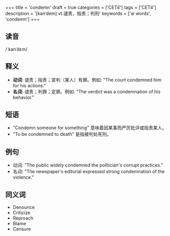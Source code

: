 +++
title = 'condemn'
draft = true
categories = ['CET4']
tags = ['CET4']
description = '[kənˈdem] vt.谴责，指责；判刑'
keywords = ['ai words', 'condemn']
+++

## 读音
/ kənˈdɛm/

## 释义
- **动词**: 谴责；指责；宣判（某人）有罪。例如: "The court condemned him for his actions." 
- **名词**: 谴责；判罪；定罪。例如: "The verdict was a condemnation of his behavior."

## 短语
- "Condemn someone for something" 意味着因某事而严厉批评或指责某人。
- "To be condemned to death" 是指被判处死刑。

## 例句
- 动词: "The public widely condemned the politician's corrupt practices."
- 名词: "The newspaper's editorial expressed strong condemnation of the violence."

## 同义词
- Denounce
- Criticize
- Reproach
- Blame
- Censure
